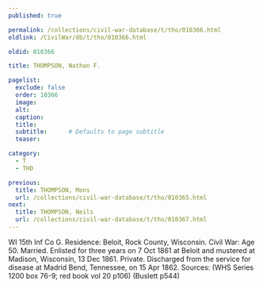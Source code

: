 ```yaml
---
published: true

permalink: /collections/civil-war-database/t/tho/010366.html
oldlink: /CivilWar/db/t/tho/010366.html

oldid: 010366

title: THOMPSON, Nathan F.

pagelist:
  exclude: false
  order: 10366
  image: 
  alt:
  caption:
  title:
  subtitle:      # Defaults to page subtitle
  teaser:

category: 
  - T 
  - THO

previous:
  title: THOMPSON, Mons
  url: /collections/civil-war-database/t/tho/010365.html  
next:
  title: THOMPSON, Neils
  url: /collections/civil-war-database/t/tho/010367.html   
---
```

WI 15th Inf Co G. Residence: Beloit, Rock County, Wisconsin. Civil War: Age 50. Married. Enlisted for three years on 7 Oct 1861 at Beloit and mustered at Madison, Wisconsin, 13 Dec 1861. Private. Discharged from the service for disease at Madrid Bend, Tennessee, on 15 Apr 1862. Sources: (WHS Series 1200 box 76-9; red book vol 20 p106) (Buslett p544)